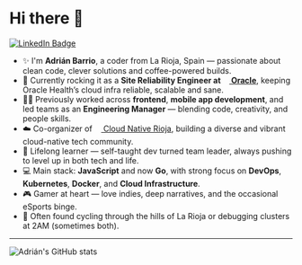 # Hi there 👋

[![LinkedIn Badge](https://img.shields.io/badge/-LinkedIn-blue?style=flat-square&logo=linkedin&logoColor=white&link=https://www.linkedin.com/in/adrianbarrio/)](https://www.linkedin.com/in/adrianbarrio/)

- ✨ I'm **Adrián Barrio**, a coder from La Rioja, Spain — passionate about clean code, clever solutions and coffee-powered builds.
- 🏥 Currently rocking it as a **Site Reliability Engineer at [<img height="12" src="https://www.oracle.com/asset/web/favicons/favicon-32.png"> Oracle](https://github.com/cloudnativerioja)**, keeping Oracle Health’s cloud infra reliable, scalable and sane.
- 👨‍💻 Previously worked across **frontend**, **mobile app development**, and led teams as an **Engineering Manager** — blending code, creativity, and people skills.
- ☁️ Co-organizer of [<img height="12" src="https://i.imgur.com/Gic1dWt.png"> Cloud Native Rioja](https://github.com/cloudnativerioja), building a diverse and vibrant cloud-native tech community.
- 🌱 Lifelong learner — self-taught dev turned team leader, always pushing to level up in both tech and life.
- 💻 Main stack: **JavaScript** and now **Go**, with strong focus on **DevOps**, **Kubernetes**, **Docker**, and **Cloud Infrastructure**.
- 🎮 Gamer at heart — love indies, deep narratives, and the occasional eSports binge.
- 🚴 Often found cycling through the hills of La Rioja or debugging clusters at 2AM (sometimes both).

---

![Adrián's GitHub stats](https://github-readme-stats.vercel.app/api?username=statickidz&count_private=true&theme=highcontrast)
